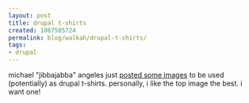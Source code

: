 ```yaml
---
layout: post
title: drupal t-shirts
created: 1087505724
permalink: blog/walkah/drupal-t-shirts/
tags:
- drupal
---
```

michael "jibbajabba" angeles just <a href="http://urlgreyhot.com/drupal/node/view/1888">posted some images</a> to be used (potentially) as drupal t-shirts. personally, i like the top image the best. i want one!
